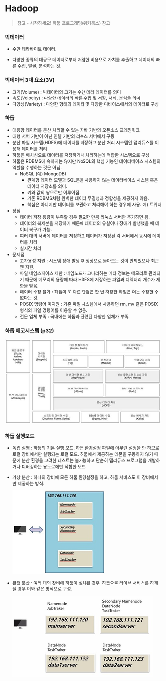 # Hadoop

> 참고 - 시작하세요! 하둡 프로그래밍(위키북스) 참고

### 빅데이터

- 수만 테라바이트 데이터.

- 다양한 종류의 대규모 데이터로부터 저렴한 비용으로 가치를 추출하고 데이터의 빠른 수집, 발굴, 분석하는 것.

### 빅데이터 3대 요소(3V)

- 크기(Volume) : 빅데이터의 크기는 수만 테라 데이터를 의미
- 속도(Velocity) : 다양한 데이터의 빠른 수집 및 저장, 처리, 분석을 의미
- 다양성(Variety) : 다양한 형태의 데이터 및 다양한 디바이스에서의 데이터로 구성

### 하둡

- 대용향 데이터를 분산 처리할 수 있는 자바 기반의 오픈소스 프레임워크
- 대형 서버 기반이 아닌 인텔 기반의 리눅스 서버에서 구동
- 분산 파일 시스템(HDFS)에 데이터를 저장하고 분산 처리 시스템인 맵리듀스를 이용해 데이터를 처리
- 하둡은 배치성으로 데이터를 저장하거나 처리하는데 적합한 시스템으로 구성
- 하둡은 RDBMS에 속하지는 않지만 NoSQL의 핵심 기능인 데이터베이스 시스템의 역할을 수행하는 것은 아님.
  - NoSQL (예) MongoDB)
    - 관계형 데이터 모델과 SQL문을 사용하지 않는 데이터베이스 시스템 혹은 데이터 저장소를 의미.
    - 키와 값의 쌍으로만 이루어짐.
    - 기존 RDBMS처럼 완벽한 데이터 무결성과 정합성을 제공하지 않음. 
    - 핵심은 아니지만 데이터를 보관하고 처리해야 하는 경우에 사용. 예) 트위터
- 장점 
  - 데이터 저장 용량이 부족할 경우 필요한 만큼 리눅스 서버만 추가하면 됨. 
  - 데이터의 복제본을 저장하기 때문에 데이터의 유실이나 장애가 발생했을 때 데이터 복구가 가능.
  - 여러 대의 서버에 데이터를 저장하고 데이터가 저장된 각 서버에서 동시에 데이터를 처리
  - 실시간 처리
- 문제점
  - 고가용성 지원 : 시스템 장애 발생 후 정상으로 돌아오는 것이 안되었으나 최근엔 지원.
  - 파일 네임스페이스 제한 : 네임노드가 고나리하는 메타 정보는 메모리로 관리되기 때문에 메모리의 용량에 따라 HDFS에 저장하는 파일과 디렉터리 개수가 제한을 받음.
  - 데이터 수정 불가 : 하둡의 또 다른 단점은 한 번 저장한 파일은 더는 수정할 수 없다는 것.
  - POSIX 명령어 미지원 : 기존 파일 시스템에서 사용하던 rm, mv 같은 POSIX 형식의 파일 명령어를 이용할 수 없음.
  - 전문 업체 부족 : 국내에는 하둡과 관련된 다양한 업체가 부족.

### 하둡 에코시스템 (p32)

![eco](md-images/94799039-7cd79d00-041d-11eb-80df-0675e7f02f8f.JPG) 

### 하둡 실행모드

- 독립 실행 : 하둡의 기본 실행 모드. 하둡 환경설정 파일에 아무런 설정을 안 하므로 로컬 장비에서만 실행되는 로컬 모드. 하둡에서 제공하는 데몬을 구동하지 않기 때문에 분산 환경을 고려한 테스트는 불가능하고 단순히 맵리듀스 프로그램을 개발하거나 디버깅하는 용도로에만 적합한 모드.

- 가상 분산 : 하나의 장비에 모든 하둡 환경설정을 하고, 하둡 서비스도 이 장비에서만 제공하는 방식.

  ![캡처](md-images/94804247-7a794100-0425-11eb-9397-2beeaf139e48.JPG) 

- 완전 분산 : 여러 대의 장비에 하둡이 설치된 경우. 하둡으로 라이브 서비스를 하게 될 경우 이와 같은 방식으로 구성.

   ![0923_작업](md-images/94801993-db067f00-0421-11eb-9b55-b3bf356db2b6.JPG) 

